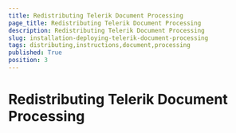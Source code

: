 ```yaml
---
title: Redistributing Telerik Document Processing
page_title: Redistributing Telerik Document Processing
description: Redistributing Telerik Document Processing
slug: installation-deploying-telerik-document-processing
tags: distributing,instructions,document,processing
published: True
position: 3
---
```


# Redistributing Telerik Document Processing

